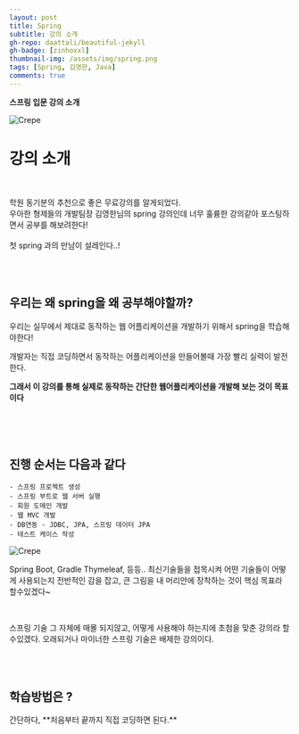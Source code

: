 ```yaml
---
layout: post
title: Spring
subtitle: 강의 소개
gh-repo: daattali/beautiful-jekyll
gh-badge: [zinhoxxl]
thumbnail-img: /assets/img/spring.png
tags: [Spring, 김영한, Java]
comments: true
---
```


**스프링 입문 강의 소개**


![Crepe](https://media.vlpt.us/images/zinhoxxl/post/6e10485f-051f-4473-808d-bb673d7825a8/spring.png)

<p></p>


# 강의 소개 #

<BR>

학원 동기분의 추천으로 좋은 무료강의를 알게되었다.<br>
우아한 형제들의 개발팀장 김영한님의 spring 강의인데 너무 훌륭한 강의같아 포스팅하면서 공부를 해보려한다!
<br>
<br>
첫 spring 과의 만남이 설레인다..!

<br>

<br>


<h2>우리는 왜 spring을 왜 공부해야할까?</h2>

우리는 실무에서 제대로 동작하는 웹 어플리케이션을 개발하기 위해서 spring을 학습해야한다!<br>

개발자는 직접 코딩하면서 동작하는 어플리케이션을 만들어볼때 가장 빨리 실력이 발전한다.<br>

**그래서 이 강의를 통해 실제로 동작하는 간단한 웹어플리케이션을 개발해 보는 것이 목표이다**

<br>

<br>

<br>

<h2>진행 순서는 다음과 같다</h2>

~~~
- 스프링 프로젝트 생성
- 스프링 부트로 웹 서버 실행
- 회원 도메인 개발
- 웹 MVC 개발
- DB연동 - JDBC, JPA, 스프링 데이터 JPA
- 테스트 케이스 작성
~~~

![Crepe](https://media.vlpt.us/images/zinhoxxl/post/dd3c77a6-6dc3-4f49-b704-a902956f6ead/springTec.png)

Spring Boot, Gradle Thymeleaf, 등등.. 최신기술들을 접목시켜 어떤 기술들이 어떻게 사용되는지 전반적인 감을 잡고, 
큰 그림을 내 머리안에 장착하는 것이 핵심 목표라 할수있겠다~

<br>

스프링 기술 그 자체에 매몰 되지않고, 어떻게 사용해야 하는지에 초첨을 맞춘 강의라 할수있겠다. 
오래되거나 마이너한 스프링 기술은 배제한 강의이다.

<br>

<br>

<h2>학습방법은 ?</h2>
간단하다,
**처음부터 끝까지 직접 코딩하면 된다.**

<br>

<br>

<br>